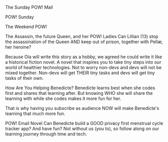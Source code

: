 The Sunday POW! Mail​

POW!​ Sunday

The Weekend POW! ​



The Assassin, the future Queen, and her POW! Ladies
Can Lillian (13) stop the assassination of the Queen AND keep out of prison, together with Pellæ, her heroine?

Because Ola will write this story as a hobby, we agreed he could write it like a historical fiction novel. A novel that inspires you to take tiny steps into our world of healthier technologies. Not to worry non-devs and devs will not be mixed together. Non-devs will get THEIR tiny tasks and devs will get tiny tasks of their own.

How Are You Helping Benedicte?
Benedicte learns best when she codes first and shares that learning after. But knowing WHO she will share the learning with while she codes makes it more fun for her.

That is why having you subscribe as audience NOW will make Benedicte's learning that much more fun.

POW! Email Novel
Can Benedicte build a GOOD privacy first menstrual cycle tracker app? And have fun? Not without us (you to), so follow along on our learning journey through time and tech.